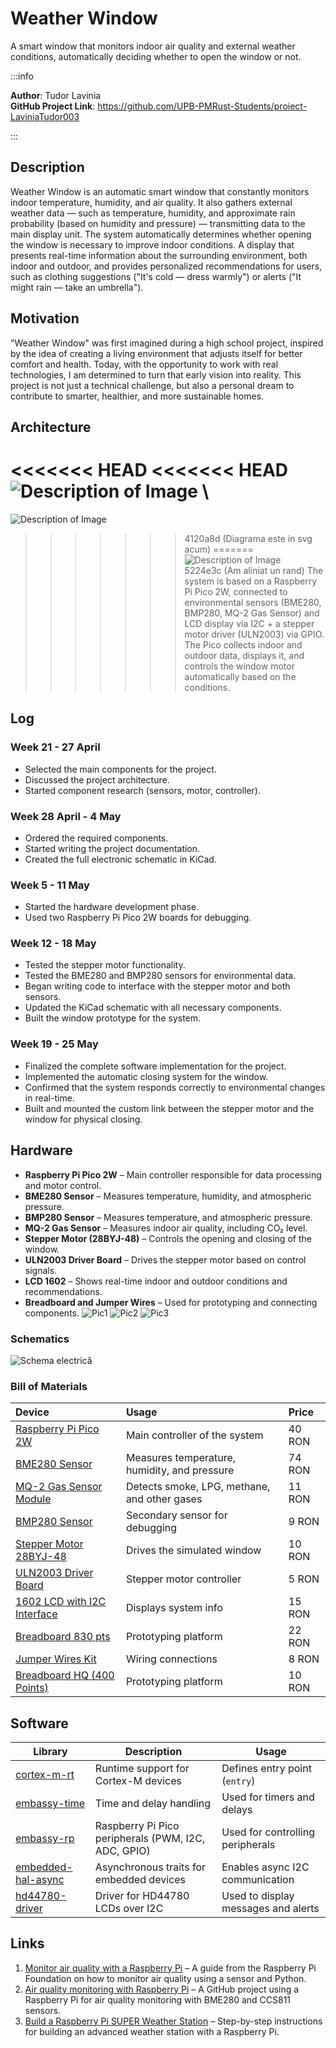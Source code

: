 # Weather Window
A smart window that monitors indoor air quality and external weather conditions, automatically deciding whether to open the window or not.

:::info 

**Author**: Tudor Lavinia \
**GitHub Project Link**: https://github.com/UPB-PMRust-Students/proiect-LaviniaTudor003

:::

## Description

Weather Window is an automatic smart window that constantly monitors indoor temperature, humidity, and air quality.
It also gathers external weather data — such as temperature, humidity, and approximate rain probability (based on humidity and pressure) —  transmitting data to the main display unit.
The system automatically determines whether opening the window is necessary to improve indoor conditions.
A display that presents real-time information about the surrounding environment, both indoor and outdoor, and provides personalized recommendations for users, such as clothing suggestions ("It's cold — dress warmly") or alerts ("It might rain — take an umbrella").

## Motivation

"Weather Window" was first imagined during a high school project, inspired by the idea of creating a living environment that adjusts itself for better comfort and health.
Today, with the opportunity to work with real technologies, I am determined to turn that early vision into reality.
This project is not just a technical challenge, but also a personal dream to contribute to smarter, healthier, and more sustainable homes.

## Architecture 

<<<<<<< HEAD
<<<<<<< HEAD
![Description of Image](diagr.svg) \
=======
![Description of Image](diagr.svg)
>>>>>>> 4120a8d (Diagrama este in svg acum)
=======
![Description of Image](diagr.svg) \
>>>>>>> 5224e3c (Am aliniat un rand)
The system is based on a Raspberry Pi Pico 2W, connected to environmental sensors (BME280, BMP280, MQ-2 Gas Sensor) and LCD display via I2C + a stepper motor driver (ULN2003) via GPIO. The Pico collects indoor and outdoor data, displays it, and controls the window motor automatically based on the conditions.

## Log

<!-- write your progress here every week -->

### Week 21 - 27 April

- Selected the main components for the project.
- Discussed the project architecture.
- Started component research (sensors, motor, controller).

### Week 28 April - 4 May

- Ordered the required components.
- Started writing the project documentation.
- Created the full electronic schematic in KiCad.

### Week 5 - 11 May
- Started the hardware development phase.
- Used two Raspberry Pi Pico 2W boards for debugging.

### Week 12 - 18 May
- Tested the stepper motor functionality.
- Tested the BME280 and BMP280 sensors for environmental data.
- Began writing code to interface with the stepper motor and both sensors.
- Updated the KiCad schematic with all necessary components.
- Built the window prototype for the system.

### Week 19 - 25 May
- Finalized the complete software implementation for the project.
- Implemented the automatic closing system for the window.
- Confirmed that the system responds correctly to environmental changes in real-time.
- Built and mounted the custom link between the stepper motor and the window for physical closing.

## Hardware

- **Raspberry Pi Pico 2W** – Main controller responsible for data processing and motor control.
- **BME280 Sensor** – Measures temperature, humidity, and atmospheric pressure.
- **BMP280 Sensor** – Measures temperature, and atmospheric pressure.
- **MQ-2 Gas Sensor** – Measures indoor air quality, including CO₂ level.
- **Stepper Motor (28BYJ-48)** – Controls the opening and closing of the window.
- **ULN2003 Driver Board** – Drives the stepper motor based on control signals.
- **LCD 1602** – Shows real-time indoor and outdoor conditions and recommendations.
- **Breadboard and Jumper Wires** – Used for prototyping and connecting components.
![Pic1](poza1.webp)
![Pic2](poza2.webp)
![Pic3](poza3.webp)


### Schematics

![Schema electrică](pm.svg)


### Bill of Materials

<!-- Fill out this table with all the hardware components that you might need.

The format is 
```
| [Device](link://to/device) | This is used ... | [price](link://to/store) |

```

-->


| Device | Usage | Price |
|:------|:------|:------|
| [Raspberry Pi Pico 2W](https://www.optimusdigital.ro/en/raspberry-pi-boards/13327-raspberry-pi-pico-2-w.html?search_query=Raspberry+Pi+Pico+2W&results=36) | Main controller of the system | 40 RON |
| [BME280 Sensor](https://www.optimusdigital.ro/en/pressure-sensors/5649-bme280-barometric-pressure-sensor-module.html?search_query=%09BME280+Barometric+Pressure+Sensor+Module&results=5) | Measures temperature, humidity, and pressure | 74 RON |
| [MQ-2 Gas Sensor Module](https://www.optimusdigital.ro/ro/senzori-de-gaze/107-modul-senzor-gas-mq-2.html?search_query=MQ-2+Gas&results=283) | Detects smoke, LPG, methane, and other gases | 11 RON |
| [BMP280 Sensor](https://www.optimusdigital.ro/en/pressure-sensors/1666-modul-senzor-de-presiune-barometric-bmp280.html?search_query=BMP280+Barometric+Pressure+Sensor+Module&results=3) | Secondary sensor for debugging | 9 RON |
| [Stepper Motor 28BYJ-48](https://sigmanortec.ro/Motor-pas-cu-pas-5V-28BYJ48-p126284049) | Drives the simulated window | 10 RON |
| [ULN2003 Driver Board](https://sigmanortec.ro/Driver-motor-pas-cu-pas-ULN2003-p126284051) | Stepper motor controller | 5 RON |
| [1602 LCD with I2C Interface](https://www.optimusdigital.ro/en/lcds/62-1602-lcd-with-i2c-interface-and-yellow-green-backlight.html?srsltid=AfmBOoollIdsBUWAVIdmxZomtUaHFilrztmMElat_9IseBscTyeunsa1) | Displays system info | 15 RON  |
| [Breadboard 830 pts](https://www.optimusdigital.ro/en/kits/2222-breadboard-kit-hq-830-p.html?search_query=Breadboard+Kit+HQ+830+p&results=12) | Prototyping platform | 22 RON |
| [Jumper Wires Kit](https://www.optimusdigital.ro/en/wires-with-connectors/12-breadboard-jumper-wire-set.html?search_query=%09Breadboard+Jumper+Wires+Set&results=22) | Wiring connections | 8 RON |
| [Breadboard HQ (400 Points)](https://www.optimusdigital.ro/ro/prototipare-breadboard-uri/44-breadboard-400-points.html?search_query=Breadboard+HQ+%28400+Points%29&results=1) | Prototyping platform | 10 RON |


## Software

| Library | Description | Usage |
|---------|-------------|-------|
| [cortex-m-rt](https://crates.io/crates/cortex-m-rt) | Runtime support for Cortex-M devices | Defines entry point (`entry`) |
| [embassy-time](https://crates.io/crates/embassy-time) | Time and delay handling | Used for timers and delays |
| [embassy-rp](https://crates.io/crates/embassy-rp) | Raspberry Pi Pico peripherals (PWM, I2C, ADC, GPIO) | Used for controlling peripherals |
| [embedded-hal-async](https://crates.io/crates/embedded-hal-async) | Asynchronous traits for embedded devices | Enables async I2C communication |
| [hd44780-driver](https://crates.io/crates/hd44780-driver) | Driver for HD44780 LCDs over I2C | Used to display messages and alerts |


## Links

<!-- Add a few links that inspired you and that you think you will use for your project -->

1. [Monitor air quality with a Raspberry Pi](https://www.raspberrypi.com/news/monitor-air-quality-with-a-raspberry-pi/) – A guide from the Raspberry Pi Foundation on how to monitor air quality using a sensor and Python.
2. [Air quality monitoring with Raspberry Pi](https://github.com/StijnGoossens/rpi-airquality) – A GitHub project using a Raspberry Pi for air quality monitoring with BME280 and CCS811 sensors.
3. [Build a Raspberry Pi SUPER Weather Station](https://www.instructables.com/Build-a-Raspberry-Pi-SUPER-Weather-Station/) – Step-by-step instructions for building an advanced weather station with a Raspberry Pi.
